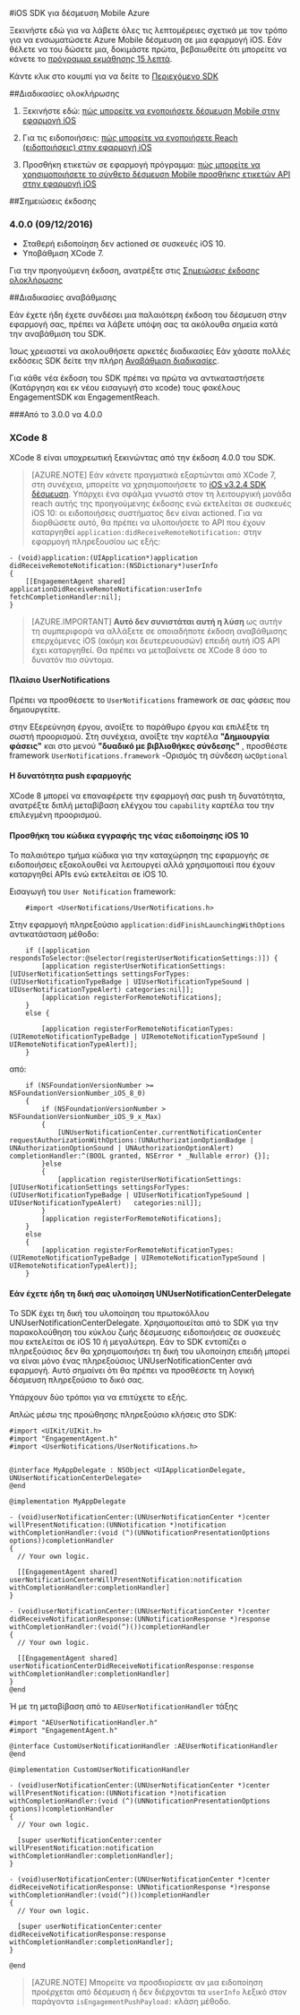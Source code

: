 <properties
    pageTitle="Azure δέσμευση Mobile iOS Επισκόπηση SDK | Microsoft Azure"
    description="Πιο πρόσφατες ενημερώσεις και διαδικασίες για iOS SDK για δέσμευση Mobile Azure"
    services="mobile-engagement"
    documentationCenter="mobile"
    authors="piyushjo"
    manager="erikre"
    editor="" />

<tags
    ms.service="mobile-engagement"
    ms.workload="mobile"
    ms.tgt_pltfrm="mobile-ios"
    ms.devlang="objective-c"
    ms.topic="article"
    ms.date="09/14/2016"
    ms.author="piyushjo" />

#<a name="ios-sdk-for-azure-mobile-engagement"></a>iOS SDK για δέσμευση Mobile Azure

Ξεκινήστε εδώ για να λάβετε όλες τις λεπτομέρειες σχετικά με τον τρόπο για να ενσωματώσετε Azure Mobile δέσμευση σε μια εφαρμογή iOS. Εάν θέλετε να του δώσετε μια, δοκιμάστε πρώτα, βεβαιωθείτε ότι μπορείτε να κάνετε το [πρόγραμμα εκμάθησης 15 λεπτά](mobile-engagement-ios-get-started.md).

Κάντε κλικ στο κουμπί για να δείτε το [Περιεχόμενο SDK](mobile-engagement-ios-sdk-content.md)

##<a name="integration-procedures"></a>Διαδικασίες ολοκλήρωσης
1. Ξεκινήστε εδώ: [πώς μπορείτε να ενοποιήσετε δέσμευση Mobile στην εφαρμογή iOS](mobile-engagement-ios-integrate-engagement.md)

2. Για τις ειδοποιήσεις: [πώς μπορείτε να ενοποιήσετε Reach (ειδοποιήσεις) στην εφαρμογή iOS](mobile-engagement-ios-integrate-engagement-reach.md)

3. Προσθήκη ετικετών σε εφαρμογή πρόγραμμα: [πώς μπορείτε να χρησιμοποιήσετε το σύνθετο δέσμευση Mobile προσθήκης ετικετών API στην εφαρμογή iOS](mobile-engagement-ios-use-engagement-api.md)


##<a name="release-notes"></a>Σημειώσεις έκδοσης

### <a name="400-09122016"></a>4.0.0 (09/12/2016)

-   Σταθερή ειδοποίηση δεν actioned σε συσκευές iOS 10.
-   Υποβάθμιση XCode 7.

Για την προηγούμενη έκδοση, ανατρέξτε στις [Σημειώσεις έκδοσης ολοκλήρωσης](mobile-engagement-ios-release-notes.md)

##<a name="upgrade-procedures"></a>Διαδικασίες αναβάθμισης

Εάν έχετε ήδη έχετε συνδέσει μια παλαιότερη έκδοση του δέσμευση στην εφαρμογή σας, πρέπει να λάβετε υπόψη σας τα ακόλουθα σημεία κατά την αναβάθμιση του SDK.

Ίσως χρειαστεί να ακολουθήσετε αρκετές διαδικασίες Εάν χάσατε πολλές εκδόσεις SDK δείτε την πλήρη [Αναβάθμιση διαδικασίες](mobile-engagement-ios-upgrade-procedure.md).

Για κάθε νέα έκδοση του SDK πρέπει να πρώτα να αντικαταστήσετε (Κατάργηση και εκ νέου εισαγωγή στο xcode) τους φακέλους EngagementSDK και EngagementReach.

###<a name="from-300-to-400"></a>Από το 3.0.0 να 4.0.0

### <a name="xcode-8"></a>XCode 8
XCode 8 είναι υποχρεωτική ξεκινώντας από την έκδοση 4.0.0 του SDK.

> [AZURE.NOTE] Εάν κάνετε πραγματικά εξαρτώνται από XCode 7, στη συνέχεια, μπορείτε να χρησιμοποιήσετε το [iOS v3.2.4 SDK δέσμευση](https://aka.ms/r6oouh). Υπάρχει ένα σφάλμα γνωστά στον τη λειτουργική μονάδα reach αυτής της προηγούμενης έκδοσης ενώ εκτελείται σε συσκευές iOS 10: οι ειδοποιήσεις συστήματος δεν είναι actioned. Για να διορθώσετε αυτό, θα πρέπει να υλοποιήσετε το API που έχουν καταργηθεί `application:didReceiveRemoteNotification:` στην εφαρμογή πληρεξουσίου ως εξής:

    - (void)application:(UIApplication*)application
    didReceiveRemoteNotification:(NSDictionary*)userInfo
    {
        [[EngagementAgent shared] applicationDidReceiveRemoteNotification:userInfo fetchCompletionHandler:nil];
    }

> [AZURE.IMPORTANT] **Αυτό δεν συνιστάται αυτή η λύση** ως αυτήν τη συμπεριφορά να αλλάξετε σε οποιαδήποτε έκδοση αναβάθμισης επερχόμενες iOS (ακόμη και δευτερευουσών) επειδή αυτή iOS API έχει καταργηθεί. Θα πρέπει να μεταβαίνετε σε XCode 8 όσο το δυνατόν πιο σύντομα.

#### <a name="usernotifications-framework"></a>Πλαίσιο UserNotifications
Πρέπει να προσθέσετε το `UserNotifications` framework σε σας φάσεις που δημιουργείτε.

στην Εξερεύνηση έργου, ανοίξτε το παράθυρο έργου και επιλέξτε τη σωστή προορισμού. Στη συνέχεια, ανοίξτε την καρτέλα **"Δημιουργία φάσεις"** και στο μενού **"δυαδικό με βιβλιοθήκες σύνδεσης"** , προσθέστε framework `UserNotifications.framework` -Ορισμός τη σύνδεση ως`Optional`

#### <a name="application-push-capability"></a>Η δυνατότητα push εφαρμογής
XCode 8 μπορεί να επαναφέρετε την εφαρμογή σας push τη δυνατότητα, ανατρέξτε διπλή μεταβίβαση ελέγχου του `capability` καρτέλα του την επιλεγμένη προορισμού.

#### <a name="add-the-new-ios-10-notification-registration-code"></a>Προσθήκη του κώδικα εγγραφής της νέας ειδοποίησης iOS 10
Το παλαιότερο τμήμα κώδικα για την καταχώρηση της εφαρμογής σε ειδοποιήσεις εξακολουθεί να λειτουργεί αλλά χρησιμοποιεί που έχουν καταργηθεί APIs ενώ εκτελείται σε iOS 10. 

Εισαγωγή του `User Notification` framework:

        #import <UserNotifications/UserNotifications.h>

Στην εφαρμογή πληρεξούσιο `application:didFinishLaunchingWithOptions` αντικατάσταση μέθοδο:

        if ([application respondsToSelector:@selector(registerUserNotificationSettings:)]) {
            [application registerUserNotificationSettings:[UIUserNotificationSettings settingsForTypes:(UIUserNotificationTypeBadge | UIUserNotificationTypeSound | UIUserNotificationTypeAlert) categories:nil]];
            [application registerForRemoteNotifications];
        }
        else {

            [application registerForRemoteNotificationTypes:(UIRemoteNotificationTypeBadge | UIRemoteNotificationTypeSound | UIRemoteNotificationTypeAlert)];
        }

από:

        if (NSFoundationVersionNumber >= NSFoundationVersionNumber_iOS_8_0)
        {
            if (NSFoundationVersionNumber > NSFoundationVersionNumber_iOS_9_x_Max)
            {
                [UNUserNotificationCenter.currentNotificationCenter requestAuthorizationWithOptions:(UNAuthorizationOptionBadge | UNAuthorizationOptionSound | UNAuthorizationOptionAlert) completionHandler:^(BOOL granted, NSError * _Nullable error) {}];
            }else
            {
                [application registerUserNotificationSettings:[UIUserNotificationSettings settingsForTypes:(UIUserNotificationTypeBadge | UIUserNotificationTypeSound | UIUserNotificationTypeAlert)   categories:nil]];
            }
            [application registerForRemoteNotifications];
        }
        else
        {
            [application registerForRemoteNotificationTypes:(UIRemoteNotificationTypeBadge | UIRemoteNotificationTypeSound | UIRemoteNotificationTypeAlert)];
        }

#### <a name="if-you-already-have-your-own-unusernotificationcenterdelegate-implementation"></a>Εάν έχετε ήδη τη δική σας υλοποίηση UNUserNotificationCenterDelegate

Το SDK έχει τη δική του υλοποίηση του πρωτοκόλλου UNUserNotificationCenterDelegate. Χρησιμοποιείται από το SDK για την παρακολούθηση του κύκλου ζωής δέσμευσης ειδοποιήσεις σε συσκευές που εκτελείται σε iOS 10 ή μεγαλύτερη. Εάν το SDK εντοπίζει ο πληρεξούσιος δεν θα χρησιμοποιήσει τη δική του υλοποίηση επειδή μπορεί να είναι μόνο ένας πληρεξούσιος UNUserNotificationCenter ανά εφαρμογή. Αυτό σημαίνει ότι θα πρέπει να προσθέσετε τη λογική δέσμευση πληρεξούσιο το δικό σας.

Υπάρχουν δύο τρόποι για να επιτύχετε το εξής.

Απλώς μέσω της προώθησης πληρεξούσιο κλήσεις στο SDK:

    #import <UIKit/UIKit.h>
    #import "EngagementAgent.h"
    #import <UserNotifications/UserNotifications.h>


    @interface MyAppDelegate : NSObject <UIApplicationDelegate, UNUserNotificationCenterDelegate>
    @end

    @implementation MyAppDelegate

    - (void)userNotificationCenter:(UNUserNotificationCenter *)center willPresentNotification:(UNNotification *)notification withCompletionHandler:(void (^)(UNNotificationPresentationOptions options))completionHandler
    {
      // Your own logic.

      [[EngagementAgent shared] userNotificationCenterWillPresentNotification:notification withCompletionHandler:completionHandler]
    }

    - (void)userNotificationCenter:(UNUserNotificationCenter *)center didReceiveNotificationResponse:(UNNotificationResponse *)response withCompletionHandler:(void(^)())completionHandler
    {
      // Your own logic.

      [[EngagementAgent shared] userNotificationCenterDidReceiveNotificationResponse:response withCompletionHandler:completionHandler]
    }
    @end

Ή με τη μεταβίβαση από το `AEUserNotificationHandler` τάξης

    #import "AEUserNotificationHandler.h"
    #import "EngagementAgent.h"

    @interface CustomUserNotificationHandler :AEUserNotificationHandler
    @end

    @implementation CustomUserNotificationHandler

    - (void)userNotificationCenter:(UNUserNotificationCenter *)center willPresentNotification:(UNNotification *)notification withCompletionHandler:(void (^)(UNNotificationPresentationOptions options))completionHandler
    {
      // Your own logic.

      [super userNotificationCenter:center willPresentNotification:notification withCompletionHandler:completionHandler];
    }

    - (void)userNotificationCenter:(UNUserNotificationCenter *)center didReceiveNotificationResponse: UNNotificationResponse *)response withCompletionHandler:(void(^)())completionHandler
    {
      // Your own logic.

      [super userNotificationCenter:center didReceiveNotificationResponse:response withCompletionHandler:completionHandler];
    }

    @end

> [AZURE.NOTE] Μπορείτε να προσδιορίσετε αν μια ειδοποίηση προέρχεται από δέσμευση ή δεν διέρχονται τα `userInfo` λεξικό στον παράγοντα `isEngagementPushPayload:` κλάση μέθοδο.
